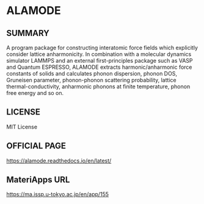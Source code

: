 # ALAMODE

## SUMMARY 

 A program package for constructing interatomic force fields which explicitly consider lattice anharmonicity. In combination with a molecular dynamics simulator LAMMPS and an external first-principles package such as VASP and Quantum ESPRESSO, ALAMODE extracts harmonic/anharmonic force constants of solids and calculates phonon dispersion, phonon DOS, Gruneisen parameter, phonon-phonon scattering probability, lattice thermal-conductivity, anharmonic phonons at finite temperature, phonon free energy and so on.
 
## LICENSE 

 MIT License

## OFFICIAL PAGE

 https://alamode.readthedocs.io/en/latest/

## MateriApps URL 

 https://ma.issp.u-tokyo.ac.jp/en/app/155
